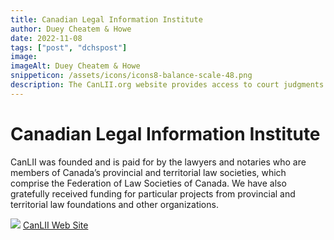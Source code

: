 ```yaml
---
title: Canadian Legal Information Institute
author: Duey Cheatem & Howe
date: 2022-11-08
tags: ["post", "dchspost"]
image: 
imageAlt: Duey Cheatem & Howe
snippeticon: /assets/icons/icons8-balance-scale-48.png
description: The CanLII.org website provides access to court judgments from all Canadian courts, including the Supreme Court of Canada, federal courts, and the courts in all Canada’s provinces and territories. CanLII.org also contains decisions from many tribunals nationally. 
---
```


# Canadian Legal Information Institute

CanLII was founded and is paid for by the lawyers and notaries who are members of Canada’s provincial and territorial law societies, which comprise the Federation of Law Societies of Canada. We have also gratefully received funding for particular projects from provincial and territorial law foundations and other organizations.

<div class="post__link">
<img src="/assets/DchsPics/Court-of-QB.webp" />
<a href="https://www.canlii.org/en/" target="_blank">CanLII Web Site</a>
</div>